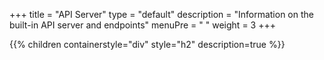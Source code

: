 +++
title = "API Server"
type = "default"
description = "Information on the built-in API server and endpoints"
menuPre = "<i class='fa-solid fa-fw fa-server'></i> "
weight = 3
+++

{{% children containerstyle="div" style="h2" description=true %}}
